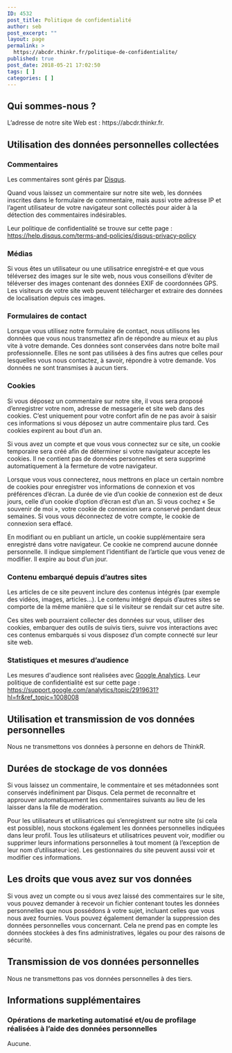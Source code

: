 ```yaml
---
ID: 4532
post_title: Politique de confidentialité
author: seb
post_excerpt: ""
layout: page
permalink: >
  https://abcdr.thinkr.fr/politique-de-confidentialite/
published: true
post_date: 2018-05-21 17:02:50
tags: [ ]
categories: [ ]
---
```

<h2>Qui sommes-nous ?</h2>
L’adresse de notre site Web est : https://abcdr.thinkr.fr.
<h2>Utilisation des données personnelles collectées</h2>
<h3>Commentaires</h3>
Les commentaires sont gérés par <a href="https://disqus.com/">Disqus</a>.

Quand vous laissez un commentaire sur notre site web, les données inscrites dans le formulaire de commentaire, mais aussi votre adresse IP et l’agent utilisateur de votre navigateur sont collectés pour aider à la détection des commentaires indésirables.

Leur politique de confidentialité se trouve sur cette page : <a href="https://help.disqus.com/terms-and-policies/disqus-privacy-policy">https://help.disqus.com/terms-and-policies/disqus-privacy-policy</a>
<h3>Médias</h3>
Si vous êtes un utilisateur ou une utilisatrice enregistré·e et que vous téléversez des images sur le site web, nous vous conseillons d’éviter de téléverser des images contenant des données EXIF de coordonnées GPS. Les visiteurs de votre site web peuvent télécharger et extraire des données de localisation depuis ces images.
<h3>Formulaires de contact</h3>
Lorsque vous utilisez notre formulaire de contact, nous utilisons les données que vous nous transmettez afin de répondre au mieux et au plus vite à votre demande. Ces données sont conservées dans notre boîte mail professionnelle. Elles ne sont pas utilisées à des fins autres que celles pour lesquelles vous nous contactez, à savoir, répondre à votre demande. Vos données ne sont transmises à aucun tiers.
<h3>Cookies</h3>
Si vous déposez un commentaire sur notre site, il vous sera proposé d’enregistrer votre nom, adresse de messagerie et site web dans des cookies. C’est uniquement pour votre confort afin de ne pas avoir à saisir ces informations si vous déposez un autre commentaire plus tard. Ces cookies expirent au bout d’un an.

Si vous avez un compte et que vous vous connectez sur ce site, un cookie temporaire sera créé afin de déterminer si votre navigateur accepte les cookies. Il ne contient pas de données personnelles et sera supprimé automatiquement à la fermeture de votre navigateur.

Lorsque vous vous connecterez, nous mettrons en place un certain nombre de cookies pour enregistrer vos informations de connexion et vos préférences d’écran. La durée de vie d’un cookie de connexion est de deux jours, celle d’un cookie d’option d’écran est d’un an. Si vous cochez « Se souvenir de moi », votre cookie de connexion sera conservé pendant deux semaines. Si vous vous déconnectez de votre compte, le cookie de connexion sera effacé.

En modifiant ou en publiant un article, un cookie supplémentaire sera enregistré dans votre navigateur. Ce cookie ne comprend aucune donnée personnelle. Il indique simplement l’identifiant de l’article que vous venez de modifier. Il expire au bout d’un jour.
<h3>Contenu embarqué depuis d’autres sites</h3>
Les articles de ce site peuvent inclure des contenus intégrés (par exemple des vidéos, images, articles…). Le contenu intégré depuis d’autres sites se comporte de la même manière que si le visiteur se rendait sur cet autre site.

Ces sites web pourraient collecter des données sur vous, utiliser des cookies, embarquer des outils de suivis tiers, suivre vos interactions avec ces contenus embarqués si vous disposez d’un compte connecté sur leur site web.
<h3>Statistiques et mesures d’audience</h3>
Les mesures d'audience sont réalisées avec <a href="https://support.google.com/analytics/">Google Analytics</a>. Leur politique de confidentialité est sur cette page : <a href="https://support.google.com/analytics/topic/2919631?hl=fr&amp;ref_topic=1008008">https://support.google.com/analytics/topic/2919631?hl=fr&amp;ref_topic=1008008</a>
<h2>Utilisation et transmission de vos données personnelles</h2>
Nous ne transmettons vos données à personne en dehors de ThinkR.
<h2>Durées de stockage de vos données</h2>
Si vous laissez un commentaire, le commentaire et ses métadonnées sont conservés indéfiniment par Disqus. Cela permet de reconnaître et approuver automatiquement les commentaires suivants au lieu de les laisser dans la file de modération.

Pour les utilisateurs et utilisatrices qui s’enregistrent sur notre site (si cela est possible), nous stockons également les données personnelles indiquées dans leur profil. Tous les utilisateurs et utilisatrices peuvent voir, modifier ou supprimer leurs informations personnelles à tout moment (à l’exception de leur nom d’utilisateur·ice). Les gestionnaires du site peuvent aussi voir et modifier ces informations.
<h2>Les droits que vous avez sur vos données</h2>
Si vous avez un compte ou si vous avez laissé des commentaires sur le site, vous pouvez demander à recevoir un fichier contenant toutes les données personnelles que nous possédons à votre sujet, incluant celles que vous nous avez fournies. Vous pouvez également demander la suppression des données personnelles vous concernant. Cela ne prend pas en compte les données stockées à des fins administratives, légales ou pour des raisons de sécurité.
<h2>Transmission de vos données personnelles</h2>
Nous ne transmettons pas vos données personnelles à des tiers.
<h2>Informations supplémentaires</h2>
<h3>Opérations de marketing automatisé et/ou de profilage réalisées à l’aide des données personnelles</h3>
Aucune.
